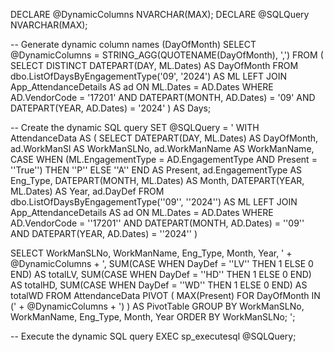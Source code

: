 DECLARE @DynamicColumns NVARCHAR(MAX); 
DECLARE @SQLQuery NVARCHAR(MAX);

-- Generate dynamic column names (DayOfMonth)
SELECT @DynamicColumns = STRING_AGG(QUOTENAME(DayOfMonth), ',') 
FROM ( 
    SELECT DISTINCT DATEPART(DAY, ML.Dates) AS DayOfMonth 
    FROM dbo.ListOfDaysByEngagementType('09', '2024') AS ML 
    LEFT JOIN App_AttendanceDetails AS ad ON ML.Dates = AD.Dates 
    WHERE AD.VendorCode = '17201' 
    AND DATEPART(MONTH, AD.Dates) = '09' 
    AND DATEPART(YEAR, AD.Dates) = '2024' 
) AS Days;

-- Create the dynamic SQL query
SET @SQLQuery = '
WITH AttendanceData AS (
    SELECT 
        DATEPART(DAY, ML.Dates) AS DayOfMonth, 
        ad.WorkManSl AS WorkManSLNo, 
        ad.WorkManName AS WorkManName, 
        CASE 
            WHEN (ML.EngagementType = AD.EngagementType AND Present = ''True'') THEN ''P'' 
            ELSE ''A'' 
        END AS Present, 
        ad.EngagementType AS Eng_Type, 
        DATEPART(MONTH, ML.Dates) AS Month,
        DATEPART(YEAR, ML.Dates) AS Year,
        ad.DayDef
    FROM dbo.ListOfDaysByEngagementType(''09'', ''2024'') AS ML 
    LEFT JOIN App_AttendanceDetails AS ad ON ML.Dates = AD.Dates 
    WHERE AD.VendorCode = ''17201'' 
    AND DATEPART(MONTH, AD.Dates) = ''09'' 
    AND DATEPART(YEAR, AD.Dates) = ''2024''
)

SELECT 
    WorkManSLNo, 
    WorkManName, 
    Eng_Type, 
    Month, 
    Year, 
    ' + @DynamicColumns + ', 
    SUM(CASE WHEN DayDef = ''LV'' THEN 1 ELSE 0 END) AS totalLV,
    SUM(CASE WHEN DayDef = ''HD'' THEN 1 ELSE 0 END) AS totalHD,
    SUM(CASE WHEN DayDef = ''WD'' THEN 1 ELSE 0 END) AS totalWD
FROM AttendanceData
PIVOT ( 
    MAX(Present) FOR DayOfMonth IN (' + @DynamicColumns + ') 
) AS PivotTable
GROUP BY WorkManSLNo, WorkManName, Eng_Type, Month, Year
ORDER BY WorkManSLNo;
';

-- Execute the dynamic SQL query
EXEC sp_executesql @SQLQuery;
